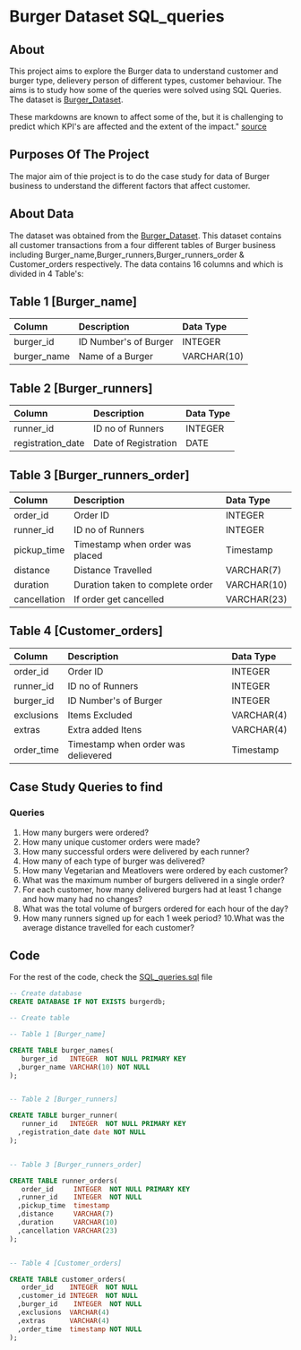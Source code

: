 # Burger Dataset SQL_queries
## About

This project aims to explore the Burger data to understand customer and burger type, delievery person of different types, customer behaviour. The aims is to study how some of the queries were solved using SQL Queries. The dataset is [Burger_Dataset](https://www.kaggle.com/datasets/chandansav/burger-dataset).

These markdowns are known to affect some of the, but it is challenging to predict which KPI's are affected and the extent of the impact." [source](https://www.kaggle.com/datasets/chandansav/burger-dataset)

## Purposes Of The Project

The major aim of thie project is to do the  case study for data of Burger business to understand the different factors that affect customer.

## About Data

The dataset was obtained from the [Burger_Dataset](https://www.kaggle.com/datasets/chandansav/burger-dataset). This dataset contains all customer transactions from a four different tables of Burger business including Burger_name,Burger_runners,Burger_runners_order & Customer_orders respectively. The data contains 16 columns and which is divided in 4 Table's:

## Table 1 [Burger_name]
| Column                  | Description                             | Data Type      |
| :---------------------- | :-------------------------------------- | :------------- |
| burger_id            | ID Number's of Burger              | INTEGER    |
| burger_name                 | Name of a Burger        | VARCHAR(10)     |


## Table 2 [Burger_runners]
| Column                  | Description                             | Data Type      |
| :---------------------- | :-------------------------------------- | :------------- |
| runner_id            | ID no of Runners              | INTEGER    |
| registration_date                | Date of Registration       | DATE    |


## Table 3 [Burger_runners_order]
| Column                  | Description                             | Data Type      |
| :---------------------- | :-------------------------------------- | :------------- |
| order_id            | Order ID            | INTEGER    |
| runner_id                 | ID no of Runners         | INTEGER      |
| pickup_time            | Timestamp when order was placed           | Timestamp   |
| distance                 | Distance Travelled         | VARCHAR(7)     |
| duration            |Duration taken to complete order          | VARCHAR(10)    |
| cancellation                | If order get cancelled        | VARCHAR(23)      |


## Table 4 [Customer_orders]
| Column                  | Description                             | Data Type      |
| :---------------------- | :-------------------------------------- | :------------- |
| order_id            | Order ID            | INTEGER    |
| runner_id                 | ID no of Runners         | INTEGER      |
| burger_id           | ID Number's of Burger           | INTEGER    |
| exclusions                 | Items Excluded        | VARCHAR(4)     |
| extras           |Extra added Itens         | VARCHAR(4)    |
| order_time                | Timestamp when order was delievered       | Timestamp     |

## Case Study Queries to find

### Queries

1. How many burgers were ordered?
2. How many unique customer orders were made?
3. How many successful orders were delivered by each runner?
4. How many of each type of burger was delivered?
5. How many Vegetarian and Meatlovers were ordered by each customer?
6. What was the maximum number of burgers delivered in a single order?
7. For each customer, how many delivered burgers had at least 1 change and 
how many had no changes?
8. What was the total volume of burgers ordered for each hour of the day?
9. How many runners signed up for each 1 week period? 
10.What was the average distance travelled for each customer?


## Code

For the rest of the code, check the [SQL_queries.sql](https://github.com/Chandan-Sav/SQL_3-.My_SQL./blob/main/Swiggy_Query.sql) file

```sql
-- Create database
CREATE DATABASE IF NOT EXISTS burgerdb;

-- Create table

-- Table 1 [Burger_name]

CREATE TABLE burger_names(
   burger_id   INTEGER  NOT NULL PRIMARY KEY 
  ,burger_name VARCHAR(10) NOT NULL
);


-- Table 2 [Burger_runners]

CREATE TABLE burger_runner(
   runner_id   INTEGER  NOT NULL PRIMARY KEY 
  ,registration_date date NOT NULL
);


-- Table 3 [Burger_runners_order]

CREATE TABLE runner_orders(
   order_id     INTEGER  NOT NULL PRIMARY KEY 
  ,runner_id    INTEGER  NOT NULL
  ,pickup_time  timestamp
  ,distance     VARCHAR(7)
  ,duration     VARCHAR(10)
  ,cancellation VARCHAR(23)
);


-- Table 4 [Customer_orders]

CREATE TABLE customer_orders(
   order_id    INTEGER  NOT NULL 
  ,customer_id INTEGER  NOT NULL
  ,burger_id    INTEGER  NOT NULL
  ,exclusions  VARCHAR(4)
  ,extras      VARCHAR(4)
  ,order_time  timestamp NOT NULL
);




